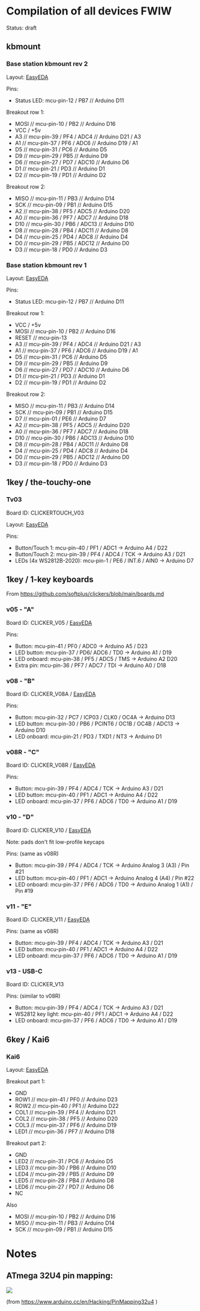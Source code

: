 # Compilation of all devices FWIW

Status: draft

## kbmount

### Base station kbmount rev 2

Layout: [EasyEDA](https://easyeda.com/editor#id=f628803081e241f58fbca507a0f69ea2)

Pins: 

* Status LED: mcu-pin-12 / PB7          // Arduino D11

Breakout row 1: 

* MOSI    // mcu-pin-10 / PB2           // Arduino D16
* VCC / +5v
* A3      // mcu-pin-39 / PF4 / ADC4    // Arduino D21 / A3
* A1      // mcu-pin-37 / PF6 / ADC6    // Arduino D19 / A1
* D5      // mcu-pin-31 / PC6           // Arduino D5
* D9      // mcu-pin-29 / PB5           // Arduino D9
* D6      // mcu-pin-27 / PD7 / ADC10   // Arduino D6
* D1      // mcu-pin-21 / PD3           // Arduino D1
* D2      // mcu-pin-19 / PD1           // Arduino D2

Breakout row 2:

* MISO    // mcu-pin-11 / PB3           // Arduino D14
* SCK     // mcu-pin-09 / PB1           // Arduino D15
* A2      // mcu-pin-38 / PF5 / ADC5    // Arduino D20
* A0      // mcu-pin-36 / PF7 / ADC7    // Arduino D18
* D10     // mcu-pin-30 / PB6 / ADC13   // Arduino D10
* D8      // mcu-pin-28 / PB4 / ADC11   // Arduino D8
* D4      // mcu-pin-25 / PD4 / ADC8    // Arduino D4
* D0      // mcu-pin-29 / PB5 / ADC12   // Arduino D0
* D3      // mcu-pin-18 / PD0           // Arduino D3

### Base station kbmount rev 1

Layout: [EasyEDA](https://easyeda.com/editor#id=f628803081e241f58fbca507a0f69ea2)

Pins: 

* Status LED: mcu-pin-12 / PB7          // Arduino D11

Breakout row 1: 

* VCC / +5v
* MOSI    // mcu-pin-10 / PB2           // Arduino D16
* RESET   // mcu-pin-13
* A3      // mcu-pin-39 / PF4 / ADC4    // Arduino D21 / A3
* A1      // mcu-pin-37 / PF6 / ADC6    // Arduino D19 / A1
* D5      // mcu-pin-31 / PC6           // Arduino D5
* D9      // mcu-pin-29 / PB5           // Arduino D9
* D6      // mcu-pin-27 / PD7 / ADC10   // Arduino D6
* D1      // mcu-pin-21 / PD3           // Arduino D1
* D2      // mcu-pin-19 / PD1           // Arduino D2

Breakout row 2:

* MISO    // mcu-pin-11 / PB3           // Arduino D14
* SCK     // mcu-pin-09 / PB1           // Arduino D15
* D7      // mcu-pin-01 / PE6           // Arduino D7
* A2      // mcu-pin-38 / PF5 / ADC5    // Arduino D20
* A0      // mcu-pin-36 / PF7 / ADC7    // Arduino D18
* D10     // mcu-pin-30 / PB6 / ADC13   // Arduino D10
* D8      // mcu-pin-28 / PB4 / ADC11   // Arduino D8
* D4      // mcu-pin-25 / PD4 / ADC8    // Arduino D4
* D0      // mcu-pin-29 / PB5 / ADC12   // Arduino D0
* D3      // mcu-pin-18 / PD0           // Arduino D3

## 1key / the-touchy-one

### Tv03

Board ID: CLICKERTOUCH_V03

Layout: [EasyEDA](https://easyeda.com/editor#id=e49446fbb07a41f892e86231c77ac6a3)

Pins:

* Button/Touch 1: mcu-pin-40 / PF1 / ADC1 -> Arduino A4 / D22
* Button/Touch 2: mcu-pin-39 / PF4 / ADC4 / TCK -> Arduino A3 / D21
* LEDs (4x WS2812B-2020): mcu-pin-1 / PE6 / INT.6 / AIN0 -> Arduino D7

## 1key / 1-key keyboards

From https://github.com/softplus/clickers/blob/main/boards.md 

### v05 - "A"

Board ID: CLICKER_V05 / [EasyEDA](https://easyeda.com/account/project/detail?project=d9837a8554f641aa85bcfcf978b15f49)

Pins:

* Button: mcu-pin-41 / PF0 / ADC0  -> Arduino A5 / D23
* LED button: mcu-pin-37 / PD6/ ADC6 / TD0 -> Arduino A1 / D19
* LED onboard: mcu-pin-38 / PF5 / ADC5 / TMS -> Arduino A2 D20
* Extra pin: mcu-pin-36 / PF7 / ADC7 / TDI -> Arduino A0 / D18


### v08 - "B"

Board ID: CLICKER_V08A / [EasyEDA](https://easyeda.com/editor#id=dbd548807ee744e199789b77fe63065b)

Pins:

* Button: mcu-pin-32 / PC7 / ICP03 / CLK0 / OC4A          -> Arduino D13 
* LED button: mcu-pin-30 / PB6 / PCINT6 / OC1B / OC4B / ADC13 -> Arduino D10
* LED onboard: mcu-pin-21 / PD3 / TXD1 / NT3                   -> Arduino D1


### v08R - "C"

Board ID: CLICKER_V08R / [EasyEDA](https://easyeda.com/editor#id=d63157773b2e42889e12097fb3704eb7)

Pins:

* Button: mcu-pin-39 / PF4 / ADC4 / TCK -> Arduino A3 / D21
* LED button: mcu-pin-40 / PF1 / ADC1       -> Arduino A4 / D22
* LED onboard: mcu-pin-37 / PF6 / ADC6 / TD0 -> Arduino A1 / D19

### v10 - "D"

Board ID: CLICKER_V10 / [EasyEDA](https://easyeda.com/editor#id=bcfc8b29abb7485e996b500a93c32a2f)

Note: pads don't fit low-profile keycaps

Pins: (same as v08R)

* Button: mcu-pin-39 / PF4 / ADC4 / TCK -> Arduino Analog 3 (A3) / Pin #21
* LED button: mcu-pin-40 / PF1 / ADC1       -> Arduino Analog 4 (A4) / Pin #22
* LED onboard: mcu-pin-37 / PF6 / ADC6 / TD0 -> Arduino Analog 1 (A1) / Pin #19

### v11 - "E"

Board ID: CLICKER_V11 / [EasyEDA](https://easyeda.com/editor#id=4006867a197d47b9b779dae18d11364a)

Pins: (same as v08R)

* Button: mcu-pin-39 / PF4 / ADC4 / TCK -> Arduino A3 / D21
* LED button: mcu-pin-40 / PF1 / ADC1       -> Arduino A4 / D22
* LED onboard: mcu-pin-37 / PF6 / ADC6 / TD0 -> Arduino A1 / D19

### v13 - USB-C

Board ID: CLICKER_V13

Pins: (similar to v08R)

* Button: mcu-pin-39 / PF4 / ADC4 / TCK -> Arduino A3 / D21
* WS2812 key light: mcu-pin-40 / PF1 / ADC1       -> Arduino A4 / D22
* LED onboard: mcu-pin-37 / PF6 / ADC6 / TD0 -> Arduino A1 / D19

## 6key / Kai6

### Kai6

Layout: [EasyEDA](https://easyeda.com/editor#id=?)

Breakout part 1: 

* GND
* ROW1    // mcu-pin-41 / PF0           // Arduino D23
* ROW2    // mcu-pin-40 / PF1           // Arduino D22
* COL1    // mcu-pin-39 / PF4           // Arduino D21
* COL2    // mcu-pin-38 / PF5           // Arduino D20
* COL3    // mcu-pin-37 / PF6           // Arduino D19
* LED1    // mcu-pin-36 / PF7           // Arduino D18

Breakout part 2: 

* GND
* LED2    // mcu-pin-31 / PC6           // Arduino D5
* LED3    // mcu-pin-30 / PB6           // Arduino D10
* LED4    // mcu-pin-29 / PB5           // Arduino D9
* LED5    // mcu-pin-28 / PB4           // Arduino D8
* LED6    // mcu-pin-27 / PD7           // Arduino D6
* NC

Also

* MOSI    // mcu-pin-10 / PB2           // Arduino D16
* MISO    // mcu-pin-11 / PB3           // Arduino D14
* SCK     // mcu-pin-09 / PB1           // Arduino D15

# Notes

## ATmega 32U4 pin mapping:

![](32U4PinMapping.png)

(from https://www.arduino.cc/en/Hacking/PinMapping32u4 )

